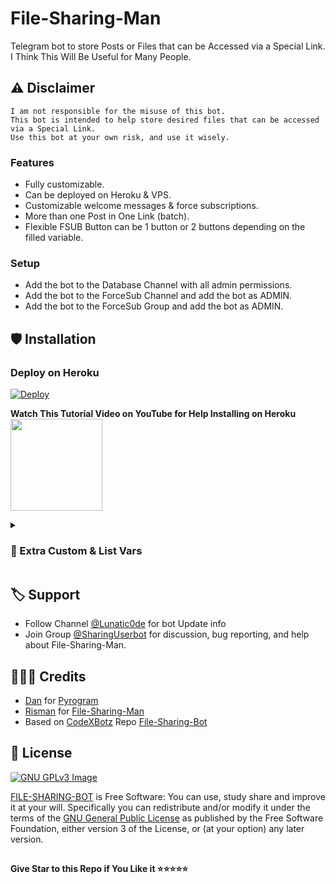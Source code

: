 # File-Sharing-Man

Telegram bot to store Posts or Files that can be Accessed via a Special Link.
I Think This Will Be Useful for Many People.

## ⚠️ Disclaimer


```
I am not responsible for the misuse of this bot.
This bot is intended to help store desired files that can be accessed via a Special Link.
Use this bot at your own risk, and use it wisely.
```


### Features
- Fully customizable.
- Can be deployed on Heroku & VPS.
- Customizable welcome messages & force subscriptions.
- More than one Post in One Link (batch).
- Flexible FSUB Button can be 1 button or 2 buttons depending on the filled variable.

### Setup

- Add the bot to the Database Channel with all admin permissions.
- Add the bot to the ForceSub Channel and add the bot as ADMIN.
- Add the bot to the ForceSub Group and add the bot as ADMIN.

## 🛡 Installation
### Deploy on Heroku
[![Deploy](https://www.herokucdn.com/deploy/button.svg)](https://risman.vercel.app/file-deploy.html)</br>

**Watch This Tutorial Video on YouTube for Help Installing on Heroku**<br>
<a href="https://youtu.be/O2tieQgzYZg">
  <img src="https://img.shields.io/badge/How%20to-Deploy-red?logo=youtube" width="147">
</a><br>

<details>
<summary><h3><b>🔗 Extra Custom & List Vars</b></h3></summary>

### Variables

* `API_HASH` Get API HASH from my.telegram.org.
* `API_ID` Get APP ID from my.telegram.org
* `TG_BOT_TOKEN` Get it from t.me/BotFather
* `OWNER` Input Telegram Username for BOT Owner
* `CHANNEL_ID` Input Channel ID For [Database Channel] example:- -100xxxxxxxx
* `ADMINS` Input User ID to get Admin rights in BOT
* `START_MESSAGE` Optional: /start message to initiate interaction with the bot, Use <a href='https://github.com/mrismanaziz/File-Sharing-Man/blob/main/README.md#start_message'>format</a> parsemode HTML 
* `FORCE_SUB_MESSAGE` Optional: Force Subscribe bot message, Use HTML parsemode format
* `FORCE_SUB_CHANNEL` Input Channel ID for Mandatory Subscription
* `FORCE_SUB_GROUP` Input Group ID for Mandatory Subscription

### Extra Variables

* `CUSTOM_CAPTION` put your Custom Text here if you want to Set Custom Text, You can use HTML and <a href='https://github.com/mrismanaziz/File-Sharing-Man/blob/main/README.md#custom_caption'>fillings</a> for formatting (for documents only)
* `DISABLE_CHANNEL_BUTTON` Input True to Disable the Share button on Channel Posts, Default if False

### Fillings
#### START_MESSAGE | FORCE_SUB_MESSAGE

* `{first}` - User first name
* `{last}` - User last name
* `{id}` - User ID
* `{mention}` - Mention the user
* `{username}` - Username

#### CUSTOM_CAPTION

* `{filename}` - file name of the Document
* `{previouscaption}` - Original Caption

</details>

## 🏷 Support   
- Follow Channel [@Lunatic0de](https://t.me/Lunatic0de) for bot Update info 
- Join Group [@SharingUserbot](https://t.me/SharingUserbot) for discussion, bug reporting, and help about File-Sharing-Man.

## 👨🏻‍💻 Credits

-  [Dan](https://github.com/delivrance) for [Pyrogram](https://github.com/pyrogram/pyrogram)
-  [Risman](https://github.com/mrismanaziz) for [File-Sharing-Man](https://github.com/mrismanaziz/File-Sharing-Man)
-  Based on [CodeXBotz](https://github.com/CodeXBotz) Repo [File-Sharing-Bot](https://github.com/CodeXBotz/File-Sharing-Bot)

## 📑 License
[![GNU GPLv3 Image](https://www.gnu.org/graphics/gplv3-127x51.png)](http://www.gnu.org/licenses/gpl-3.0.en.html)  

[FILE-SHARING-BOT](https://github.com/mrismanaziz/File-Sharing-Man/) is Free Software: You can use, study share and improve it at your
will. Specifically you can redistribute and/or modify it under the terms of the
[GNU General Public License](https://www.gnu.org/licenses/gpl.html) as
published by the Free Software Foundation, either version 3 of the License, or
(at your option) any later version. 

##

   **Give Star to this Repo if You Like it ⭐⭐⭐⭐⭐**
